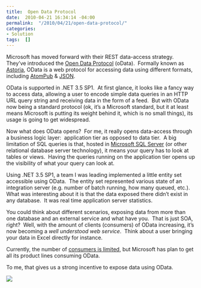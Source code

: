 ```yaml
---
title:  Open Data Protocol
date:  2010-04-21 16:34:14 -04:00
permalink:  "/2010/04/21/open-data-protocol/"
categories:
- Solution
tags:  []
---
```

Microsoft has moved forward with their REST data-access strategy.&#160; They’ve introduced the <a href="http://www.odata.org/">Open Data Protocol</a> (oData).&#160; Formally known as <a href="http://msdn.microsoft.com/en-us/library/bb906063.aspx">Astoria</a>, OData is a web protocol for accessing data using different formats, including <a href="http://en.wikipedia.org/wiki/AtomPub">AtomPub</a> &amp; <a href="http://en.wikipedia.org/wiki/Json">JSON</a>.   <p>OData is supported in .NET 3.5 SP1.&#160; At first glance, it looks like a fancy way to access data, allowing a user to encode simple data queries in an HTTP URL query string and receiving data in the form of a feed.&#160; But with OData now being a standard protocol (ok, it’s a Microsoft standard, but it at least means Microsoft is putting its weight behind it, which is no small things), its usage is going to get widespread.</p>  <p>Now what does OData opens?&#160; For me, it really opens data-access through a business logic layer:&#160; application tier as opposed to data tier.&#160; A big limitation of SQL queries is that, hosted in <a href="http://en.wikipedia.org/wiki/Microsoft_SQL_Server">Microsoft SQL Server</a> (or other relational database server technology), it means your query has to look at tables or views.&#160; Having the queries running on the application tier opens up the visibility of what your query can look at.</p>  <p>Using .NET 3.5 SP1, a team I was leading implemented a little entity set accessible using OData.&#160; The entity set represented various state of an integration server (e.g. number of batch running, how many queued, etc.).&#160; What was interesting about it is that the data exposed there didn’t exist in any database.&#160; It was real time application server statistics.</p>  <p>You could think about different scenarios, exposing data from more than one database and an external service and what have you.&#160; That is just SOA, right?&#160; Well, with the amount of clients (consumers) of OData increasing, it’s now becoming a <em>well understood web service</em>.&#160; Think about a user bringing your data in Excel directly for instance.</p>  <p>Currently, the number of <a href="http://www.odata.org/consumers">consumers is limited</a>, but Microsoft has plan to get all its product lines consuming OData.</p>  <p>To me, that gives us a strong incentive to expose data using OData.</p>  <p><img src="http://www.odata.org/images/OData_logo_MS_small.png" /></p>